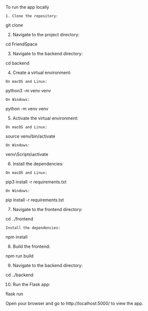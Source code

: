 To run the app locally

    1. Clone the repository:

git clone

   2. Navigate to the project directory:

cd FriendSpace

   3. Navigate to the backend directory:

cd backend

   4. Create a virtual environment:

    On macOS and Linux:

python3 -m venv venv

    On Windows:

python -m venv venv

   5. Activate the virtual environment:

    On macOS and Linux:

source venv/bin/activate

    On Windows:

venv\Scripts\activate

   6. Install the dependencies:

    On macOS and Linux:

pip3 install -r requirements.txt

    On Windows:

pip install -r requirements.txt

   7. Navigate to the frontend directory:

cd ../frontend

    Install the dependencies:

npm install

   8. Build the frontend:

npm run build

   9. Navigate to the backend directory:

cd ../backend

   10. Run the Flask app:

flask run

Open your browser and go to http://localhost:5000/ to view the app.
